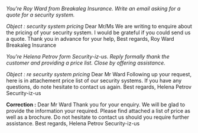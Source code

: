 *You're Roy Ward from Breakaleg Insurance. Write an email asking for a quote for a security system.*

*Object : security system pricing*
Dear Mr/Ms
We are writing to enquire about the pricing of your security system. I would be grateful if you could send us a quote.
Thank you in advance for your help,
Best regards,
Roy Ward
Breakaleg Insurance


*You're Helena Petrov form Security-iz-us. Reply formally thank the customer and providing a price list. Close by offering assistance.*

*Object : re security system pricing*
Dear Mr Ward
Following up your request, here is in attachement price list of our security systems. If you have any questions, do note hesitate to contact us again.
Best regards,
Helena Petrov
Security-iz-us

**Correction :**
Dear Mr Ward
Thank you for your enquiry. We will be glad to provide the information your required. Please find attached a list of price as well as a brochure.
Do not hesitate to contact us should you require further assistance.
Best regards,
Helena Petrov
Security-iz-us